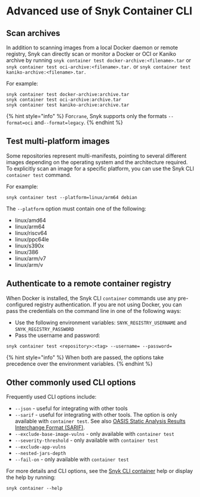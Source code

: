 # Advanced use of Snyk Container CLI

## Scan archives

In addition to scanning images from a local Docker daemon or remote registry, Snyk can directly scan or monitor a Docker or OCI or Kaniko archive by running `snyk container test docker-archive:<filename>.tar` or `snyk container test oci-archive:<filename>.tar.` or `snyk container test kaniko-archive:<filename>.tar.`

For example:

```
snyk container test docker-archive:archive.tar
snyk container test oci-archive:archive.tar
snyk container test kaniko-archive:archive.tar
```

{% hint style="info" %}
For`crane`, Snyk supports only the formats `--format=oci` and`--format=legacy`.
{% endhint %}

## Test multi-platform images

Some repositories represent multi-manifests, pointing to several different images depending on the operating system and the architecture required. To explicitly scan an image for a specific platform, you can use the Snyk CLI `container test` command.

For example:

```
snyk container test --platform=linux/arm64 debian
```

The `--platform` option must contain one of the following:

* linux/amd64
* linux/arm64
* linux/riscv64
* linux/ppc64le
* linux/s390x
* linux/386
* linux/arm/v7
* linux/arm/v

## Authenticate to a remote container registry

When Docker is installed, the Snyk CLI `container` commands use any pre-configured registry authentication. If you are not using Docker, you can pass the credentials on the command line in one of the following ways:

* Use the following environment variables: `SNYK_REGISTRY_USERNAME` and `SNYK_REGISTRY_PASSWORD`
* Pass the username and password:

```
snyk container test <repository>:<tag> --username= --password=
```

{% hint style="info" %}
When both are passed, the options take precedence over the environment variables.
{% endhint %}

## Other commonly used CLI options

Frequently used CLI options include:

* `--json` - useful for integrating with other tools
* `--sarif` - useful for integrating with other tools. The option is only available with `container test`. See also [OASIS Static Analysis Results Interchange Format (SARIF)](https://www.oasis-open.org/committees/tc_home.php?wg_abbrev=sarif).
* `--exclude-base-image-vulns` - only available with `container test`
* `--severity-threshold` - only available with `container test`
* `--exclude-app-vulns`
* `--nested-jars-depth`
* `--fail-on` - only available with `container test`

For more details and CLI options, see the [Snyk CLI container](../../commands/container.md) help or display the help by running:

```
snyk container --help
```
